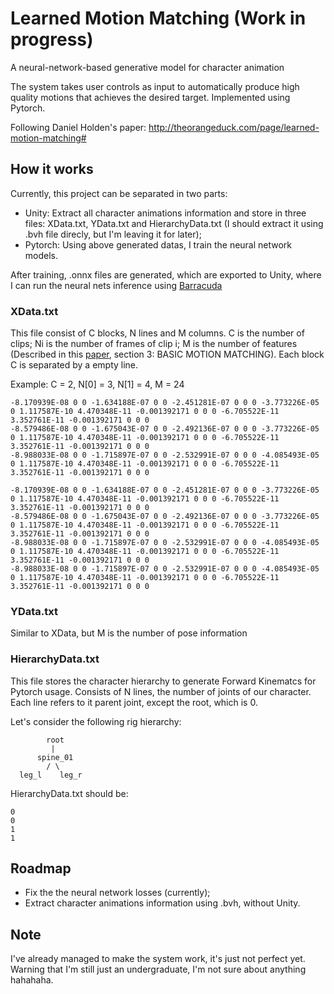 # Learned Motion Matching (Work in progress)
A neural-network-based generative model for character animation

The system takes user controls as input to automatically produce high quality motions that achieves the desired target. Implemented using Pytorch.

Following Daniel Holden's paper: http://theorangeduck.com/page/learned-motion-matching#

## How it works
Currently, this project can be separated in two parts: 
* Unity: Extract all character animations information and store in three files: XData.txt, YData.txt and HierarchyData.txt (I should extract it using .bvh file direcly, but I'm leaving it for later);
* Pytorch: Using above generated datas, I train the neural network models.

After training, .onnx files are generated, which are exported to Unity, where I can run the neural nets inference using [Barracuda](https://medium.com/@a.abelhopereira/how-to-use-pytorch-models-in-unity-aa1e964d3374)

### XData.txt
This file consist of C blocks, N lines and M columns. C is the number of clips; Ni is the number of frames of clip i; M is the number of features (Described in this [paper](https://theorangeduck.com/media/uploads/other_stuff/Learned_Motion_Matching.pdf), section 3:  BASIC MOTION MATCHING).
Each block C is separated by a empty line. 

Example: C = 2, N[0] = 3, N[1] = 4, M = 24
```
-8.170939E-08 0 0 -1.634188E-07 0 0 -2.451281E-07 0 0 0 -3.773226E-05 0 1.117587E-10 4.470348E-11 -0.001392171 0 0 0 -6.705522E-11 3.352761E-11 -0.001392171 0 0 0
-8.579486E-08 0 0 -1.675043E-07 0 0 -2.492136E-07 0 0 0 -3.773226E-05 0 1.117587E-10 4.470348E-11 -0.001392171 0 0 0 -6.705522E-11 3.352761E-11 -0.001392171 0 0 0
-8.988033E-08 0 0 -1.715897E-07 0 0 -2.532991E-07 0 0 0 -4.085493E-05 0 1.117587E-10 4.470348E-11 -0.001392171 0 0 0 -6.705522E-11 3.352761E-11 -0.001392171 0 0 0

-8.170939E-08 0 0 -1.634188E-07 0 0 -2.451281E-07 0 0 0 -3.773226E-05 0 1.117587E-10 4.470348E-11 -0.001392171 0 0 0 -6.705522E-11 3.352761E-11 -0.001392171 0 0 0
-8.579486E-08 0 0 -1.675043E-07 0 0 -2.492136E-07 0 0 0 -3.773226E-05 0 1.117587E-10 4.470348E-11 -0.001392171 0 0 0 -6.705522E-11 3.352761E-11 -0.001392171 0 0 0
-8.988033E-08 0 0 -1.715897E-07 0 0 -2.532991E-07 0 0 0 -4.085493E-05 0 1.117587E-10 4.470348E-11 -0.001392171 0 0 0 -6.705522E-11 3.352761E-11 -0.001392171 0 0 0
-8.988033E-08 0 0 -1.715897E-07 0 0 -2.532991E-07 0 0 0 -4.085493E-05 0 1.117587E-10 4.470348E-11 -0.001392171 0 0 0 -6.705522E-11 3.352761E-11 -0.001392171 0 0 0

```

### YData.txt
Similar to XData, but M is the number of pose information

### HierarchyData.txt
This file stores the character hierarchy to generate Forward Kinematcs for Pytorch usage. Consists of N lines, the number of joints of our character. Each line refers to it parent joint, except the root, which is 0.

Let's consider the following rig hierarchy:
```
        root
         |
      spine_01
        / \ 
  leg_l    leg_r
```

HierarchyData.txt should be:
```
0
0
1
1

```

## Roadmap
* Fix the the neural network losses (currently);
* Extract character animations information using .bvh, without Unity.

## Note
I've already managed to make the system work, it's just not perfect yet. Warning that I'm still just an undergraduate, I'm not sure about anything hahahaha.
